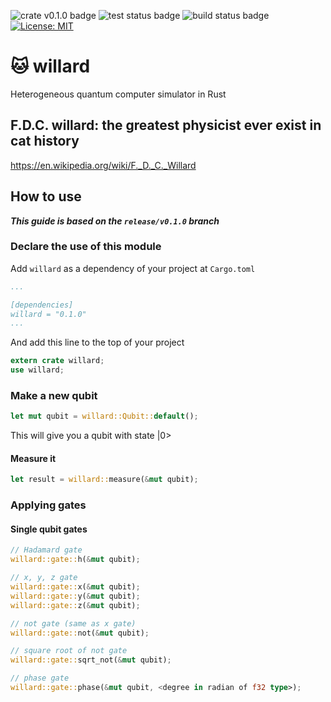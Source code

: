 ![crate v0.1.0 badge](https://img.shields.io/badge/crates.io-v0.1.0-orange.svg?longCache=true)
![test status badge](https://github.com/cfr2ak/willard/workflows/test/badge.svg)
![build status badge](https://github.com/cfr2ak/willard/workflows/build/badge.svg)
[![License: MIT](https://img.shields.io/badge/License-MIT-yellow.svg)](https://opensource.org/licenses/MIT)

# :cat: willard

Heterogeneous quantum computer simulator in Rust

## F.D.C. willard: the greatest physicist ever exist in cat history

https://en.wikipedia.org/wiki/F._D._C._Willard

## How to use

***This guide is based on the `release/v0.1.0` branch***

### Declare the use of this module

Add `willard` as a dependency of your project at `Cargo.toml`

```yaml
...

[dependencies]
willard = "0.1.0"
...
```

And add this line to the top of your project

```rust
extern crate willard;
use willard;
```

### Make a new qubit

```rust
let mut qubit = willard::Qubit::default();
```

This will give you a qubit with state |0>

#### Measure it

```rust
let result = willard::measure(&mut qubit);
```

### Applying gates

#### Single qubit gates

```rust
// Hadamard gate
willard::gate::h(&mut qubit);

// x, y, z gate
willard::gate::x(&mut qubit);
willard::gate::y(&mut qubit);
willard::gate::z(&mut qubit);

// not gate (same as x gate)
willard::gate::not(&mut qubit);

// square root of not gate
willard::gate::sqrt_not(&mut qubit);

// phase gate
willard::gate::phase(&mut qubit, <degree in radian of f32 type>);
```
